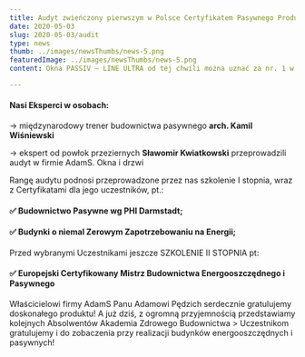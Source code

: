 ```yaml
---
title: Audyt zwieńczony pierwszym w Polsce Certyfikatem Pasywnego Produktu dla okna AdamS Passiv-line Ultra
date: 2020-05-03
slug: 2020-05-03/audit
type: news
thumb: ../images/newsThumbs/news-5.png
featuredImage: ../images/newsThumbs/news-5.png
content: Okna PASSIV – LINE ULTRA od tej chwili można uznać za nr. 1 w Polsce w kategorii komponentów przeziernych dla budownictwa pasywnego i energoszooszczędnego pod względem parametrów przy zagwarantowaniu najwyższej jakości wykonania.

---
```

#### Nasi Eksperci w osobach:

-> międzynarodowy trener budownictwa pasywnego **arch. Kamil Wiśniewski**

-> ekspert od powłok przeziernych **Sławomir Kwiatkowski** przeprowadzili audyt w firmie AdamS. Okna i drzwi

Rangę audytu podnosi przeprowadzone przez nas szkolenie I stopnia, wraz z Certyfikatami dla jego uczestników, pt.: <br />
#### ✅ Budownictwo Pasywne wg PHI Darmstadt; <br />
#### ✅ Budynki o niemal Zerowym Zapotrzebowaniu na Energii;

Przed wybranymi Uczestnikami jeszcze SZKOLENIE II STOPNIA pt:

#### ✅ Europejski Certyfikowany Mistrz Budownictwa Energooszczędnego i Pasywnego

Właścicielowi firmy AdamS Panu Adamowi Pędzich serdecznie gratulujemy doskonałego produktu! A już dziś, z ogromną przyjemnością przedstawiamy kolejnych Absolwentów Akademia Zdrowego Budownictwa > Uczestnikom gratulujemy i do zobaczenia przy realizacji budynków energooszczędnych i pasywnych!
